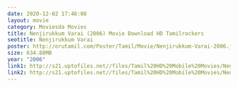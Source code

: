 ```yaml
---
date: 2020-12-02 17:46:08
layout: movie
category: Moviesda Movies
title: Nenjirukkum Varai (2006) Movie Download HD Tamilrockers
seotitle: Nenjirukkum Varai
poster: http://orutamil.com/Poster/Tamil/Movie/Nenjirukkum-Varai-2006.jpg
size: 634.88MB
year: "2006"
link1: http://s21.uptofiles.net//files/Tamil%20HD%20Mobile%20Movies/Nenjirukkum%20Varai%20(2006)/Nenjirukkum%20Varai%20(DVD)/Nenjirukkum%20Varai%20(640x360)/Nenjirukkum%20Varai%202006%20HD.mp4
link2: http://s21.uptofiles.net//files/Tamil%20HD%20Mobile%20Movies/Nenjirukkum%20Varai%20(2006)/Nenjirukkum%20Varai%20(DVD)/Nenjirukkum%20Varai%20(640x360)/Nenjirukkum%20Varai%202006%20HD.mp4
---
```

